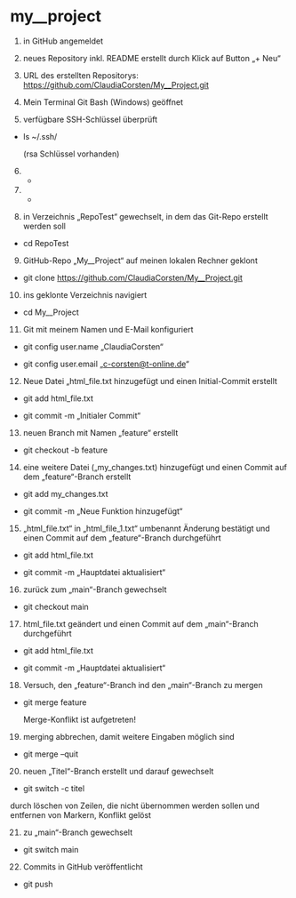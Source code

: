 # my__project

1. in GitHub angemeldet

2. neues Repository inkl. README erstellt durch Klick auf Button „+ Neu“

3. URL des erstellten Repositorys: https://github.com/ClaudiaCorsten/My__Project.git

4. Mein Terminal Git Bash (Windows) geöffnet

5. verfügbare SSH-Schlüssel überprüft

- ls ~/.ssh/

  (rsa Schlüssel vorhanden)


6. -

7. -


8. in Verzeichnis „RepoTest“ gewechselt, in dem das Git-Repo erstellt werden soll

- cd RepoTest


9. GitHub-Repo „My__Project“ auf meinen lokalen Rechner geklont

- git clone https://github.com/ClaudiaCorsten/My__Project.git


10. ins geklonte Verzeichnis navigiert

- cd My__Project


11. Git mit meinem Namen und E-Mail konfiguriert

- git config user.name „ClaudiaCorsten“

- git config user.email „c-corsten@t-online.de“


12. Neue Datei „html_file.txt hinzugefügt und einen Initial-Commit erstellt

- git add html_file.txt

- git commit -m „Initialer Commit“


13. neuen Branch mit Namen „feature“ erstellt

- git checkout -b feature

14. eine weitere Datei („my_changes.txt) hinzugefügt und einen Commit auf dem „feature“-Branch erstellt

- git add my_changes.txt

- git commit -m „Neue Funktion hinzugefügt“


15. „html_file.txt“ in „html_file_1.txt“ umbenannt
Änderung bestätigt und einen Commit auf dem „feature“-Branch durchgeführt

- git add html_file.txt

- git commit -m „Hauptdatei aktualisiert“


16. zurück zum „main“-Branch gewechselt

- git checkout main


17. html_file.txt geändert und einen Commit auf dem „main“-Branch durchgeführt

- git add html_file.txt

- git commit -m „Hauptdatei aktualisiert“


18. Versuch, den „feature“-Branch ind den „main“-Branch zu mergen

- git merge feature

	Merge-Konflikt ist aufgetreten!


19.  merging abbrechen, damit weitere Eingaben möglich sind

- git merge –quit


20. neuen „Titel“-Branch erstellt und darauf gewechselt

- git switch -c titel

durch löschen von Zeilen, die nicht übernommen werden sollen und entfernen von Markern, Konflikt gelöst


21. zu „main“-Branch gewechselt

- git switch main


22. Commits in GitHub veröffentlicht

- git push
